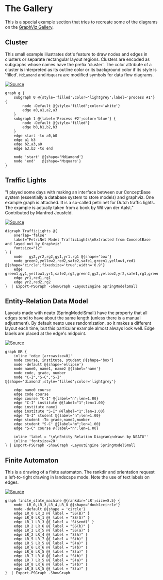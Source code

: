 # The Gallery
This is a special example section that tries to recreate some of the diagrams on the [GraphViz Gallery](http://graphviz.org/Gallery.php).

## Cluster
This small example illustrates dot's feature to draw nodes and edges in clusters or separate rectangular layout regions. Clusters are encoded as subgraphs whose names have the prefix 'cluster'. The color attribute of a cluster is interpreted as its outline color or its background color if its style is 'filled'. `Mdiamond` and `Msquare` are modified symbols for data flow diagrams.



[![Source](images/cluster.png)](images/cluster.png)

    graph g {
        subgraph 0 @{style='filled';color='lightgrey';label='process #1'} {
            node -Default @{style='filled';color='white'}
            edge a0,a1,a2,a3
        }
        subgraph 1 @{label='Process #2';color='blue'} {
            node -Default @{style='filled'}
            edge b0,b1,b2,b3
        }
        edge start -to a0,b0
        edge a1 b3
        edge b2,a3,a0
        edge a3,b3 -to end

        node 'start' @{shape='Mdiamond'}
        node 'end'   @{shape='Msquare'}
    }

## Traffic Lights
"I played some days with making an interface between our ConceptBase system (essentially a database system to store models) and graphviz. One example graph is attached. It is a so-called petri net for Dutch traffic lights. The example is actually taken from a book by Wil van der Aalst." Contributed by Manfred Jeusfeld.


[![Source](images/trafficLights.png)](images/trafficLights.png)

    digraph TrafficLights @{
        overlap='false'
        label="PetriNet Model TrafficLights\nExtracted from ConceptBase and layed out by Graphviz"
        fontsize="12"
    } {
        node   gy2,yr2,rg2,gy1,yr1,rg1 @{shape='box'}
        node green2,yellow2,red2,safe2,safe1,green1,yellow1,red1 @{shape='circle';fixedsize='true';width='0.9'}
        edge green1,gy1,yellow1,yr1,safe2,rg2,green2,gy2,yellow2,yr2,safe1,rg1,green1
        edge yr1,red1,rg1
        edge yr2,red2,rg2
    }  | Export-PSGraph -ShowGraph -LayoutEngine SpringModelSmall

## Entity-Relation Data Model

Layouts made with neato (SpringModelSmall) have the property that all edges tend to have about the same length (unless there is a manual adjustment). By default neato uses randomization, so it makes a different layout each time, but this particular example almost always look well. Edge labels are placed at the edge's midpoint. 

[![Source](images/entityRelation.png)](images/entityRelation.png)

    graph ER {
        inline 'edge [arrowsize=0]'
        node course, institute, student @{shape='box'}
        node -default @{shape='ellipse'} 
        node name0, name1, name2 @{label='name'}
        node code, grade, number
        node "C-I","S-C","S-I" @{shape='diamond';style='filled';color='lightgrey'} 

        edge name0 course
        edge code course
        edge course "C-I" @{label="n";len=1.00}
        edge "C-I" institute @{label="1";len=1.00}
        edge institute name1
        edge institute "S-I" @{label="1";len=1.00}
        edge "S-I" student @{label="n";len=1.00}
        edge student -To grade,name2,number
        edge student "S-C" @{label="m";len=1.00}
        edge "S-C" course @{label="n";len=1.00}

        inline 'label = "\n\nEntity Relation Diagram\ndrawn by NEATO"'
        inline 'fontsize=20'
    } | Export-PSGraph -ShowGraph -LayoutEngine SpringModelSmall

## Finite Automaton
This is a drawing of a finite automaton. The rankdir and orientation request a left-to-right drawing in landscape mode. Note the use of text labels on edges.

[![Source](images/finiteStateMahine.png)](images/finiteStateMahine.png)

    graph finite_state_machine @{rankdir='LR';size=8.5} {
        node  LR_0,LR_3,LR_4,LR_8 @{shape='doublecircle'}
        node -default @{shape = 'circle'}
        edge LR_0 LR_2 @{ label = "SS(B)" }
        edge LR_0 LR_1 @{ label = "SS(S)" }
        edge LR_1 LR_3 @{ label = 'S($end)' }
        edge LR_2 LR_6 @{ label = "SS(b)" }
        edge LR_2 LR_5 @{ label = "SS(a)" }
        edge LR_2 LR_4 @{ label = "S(A)" }
        edge LR_5 LR_7 @{ label = "S(b)" }
        edge LR_5 LR_5 @{ label = "S(a)" }
        edge LR_6 LR_6 @{ label = "S(b)" }
        edge LR_6 LR_5 @{ label = "S(a)" }
        edge LR_7 LR_8 @{ label = "S(b)" }
        edge LR_7 LR_5 @{ label = "S(a)" }
        edge LR_8 LR_6 @{ label = "S(b)" }
        edge LR_8 LR_5 @{ label = "S(a)" }
    }  | Export-PSGraph -ShowGraph

